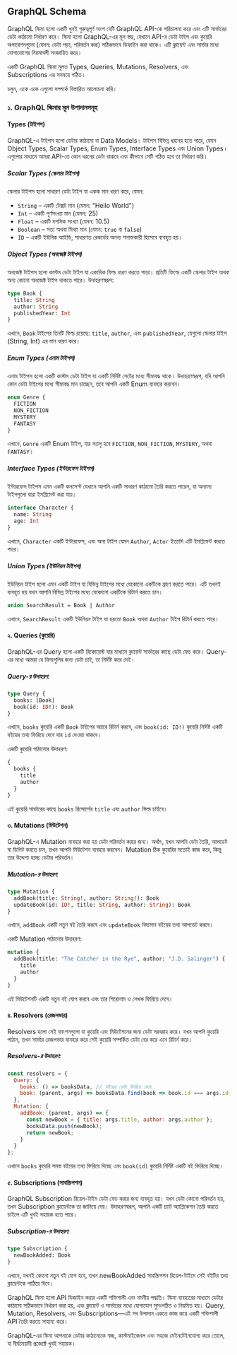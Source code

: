 ## GraphQL Schema

GraphQL স্কিমা হলো একটি খুবই গুরুত্বপূর্ণ অংশ যেটি GraphQL API-কে পরিচালনা করে এবং এটি সার্ভারের ডেটা কাঠামো নির্ধারণ করে। স্কিমা হলো GraphQL-এর মূল স্তম্ভ, যেখানে API-র ডেটা টাইপ এবং কুয়েরি অপারেশনগুলো (যেমন: ডেটা পড়া, পরিবর্তন করা) সঠিকভাবে ডিফাইন করা থাকে। এটি ক্লায়েন্ট এবং সার্ভার মধ্যে যোগাযোগের নিয়মাবলী সংজ্ঞায়িত করে।

একটি GraphQL স্কিমা মূলত Types, Queries, Mutations, Resolvers, এবং Subscriptions এর সমন্বয়ে গঠিত।

চলুন, একে একে এগুলো সম্পর্কে বিস্তারিত আলোচনা করি।


### ১. GraphQL স্কিমার মূল উপাদানসমূহ

#### Types (টাইপস)

GraphQL-এ টাইপস হলো ডেটার কাঠামো বা Data Models। টাইপস বিভিন্ন ধরনের হতে পারে, যেমন Object Types, Scalar Types, Enum Types, Interface Types এবং Union Types। এগুলোর মাধ্যমে আমরা API-তে কোন ধরনের ডেটা থাকবে এবং কীভাবে সেটি গঠিত হবে তা নির্ধারণ করি।

##### Scalar Types (স্কেলার টাইপস)
স্কেলার টাইপস হলো সাধারণ ডেটা টাইপ যা একক মান ধারণ করে, যেমন:
- `String` – একটি টেক্সট মান (যেমন: "Hello World")
- `Int` – একটি পূর্ণসংখ্যা মান (যেমন: 25)
- `Float` – একটি দশমিক সংখ্যা (যেমন: 10.5)
- `Boolean` – সত্য অথবা মিথ্যা মান (যেমন: `true` বা `false`)
- `ID` – একটি ইউনিক আইডি, সাধারণত রেকর্ডের অনন্য শনাক্তকারী হিসেবে ব্যবহৃত হয়।

##### Object Types (অবজেক্ট টাইপস)
অবজেক্ট টাইপস হলো কাস্টম ডেটা টাইপ যা একাধিক ফিল্ড ধারণ করতে পারে। প্রতিটি ফিল্ডে একটি স্কেলার টাইপ অথবা অন্য কোনো অবজেক্ট টাইপ থাকতে পারে। উদাহরণস্বরূপ:

```graphql
type Book {
  title: String
  author: String
  publishedYear: Int
}
```

এখানে, `Book` টাইপের তিনটি ফিল্ড রয়েছে: `title`, `author`, এবং `publishedYear`, যেগুলো স্কেলার টাইপ (String, Int) এর মান ধারণ করে।

##### Enum Types (এনাম টাইপস)
এনাম টাইপস হলো একটি কাস্টম ডেটা টাইপ যা একটি নির্দিষ্ট সেটের মধ্যে সীমাবদ্ধ থাকে। উদাহরণস্বরূপ, যদি আপনি কোন ডেটা টাইপের মধ্যে সীমাবদ্ধ মান চাচ্ছেন, তবে আপনি একটি Enum ব্যবহার করবেন।

```graphql
enum Genre {
  FICTION
  NON_FICTION
  MYSTERY
  FANTASY
}
```

এখানে, `Genre` একটি Enum টাইপ, যার ভ্যালু হবে `FICTION`, `NON_FICTION`, `MYSTERY`, অথবা `FANTASY`।

##### Interface Types (ইন্টারফেস টাইপস)
ইন্টারফেস টাইপস এমন একটি কনসেপ্ট যেখানে আপনি একটি সাধারণ কাঠামো তৈরি করতে পারেন, যা অন্যান্য টাইপগুলো দ্বারা ইমপ্লিমেন্ট করা যায়।

```graphql
interface Character {
  name: String
  age: Int
}
```

এখানে, `Character` একটি ইন্টারফেস, এবং অন্য টাইপ যেমন `Author`, `Actor` ইত্যাদি এটি ইমপ্লিমেন্ট করতে পারে।

##### Union Types (ইউনিয়ন টাইপস)
ইউনিয়ন টাইপ হলো এমন একটি টাইপ যা বিভিন্ন টাইপের মধ্যে যেকোনো একটিকে গ্রহণ করতে পারে। এটি তখনই ব্যবহৃত হয় যখন আপনি বিভিন্ন টাইপের মধ্যে যেকোনো একটিকে রিটার্ন করতে চান।

```graphql
union SearchResult = Book | Author
```

এখানে, `SearchResult` একটি ইউনিয়ন টাইপ যা হয়তো `Book` অথবা `Author` টাইপ রিটার্ন করতে পারে।


#### ২. Queries (কুয়েরি)

GraphQL-এর Query হলো একটি রিকোয়েস্ট যার মাধ্যমে ক্লায়েন্ট সার্ভারের কাছে ডেটা ফেচ করে। Query-এর মধ্যে আমরা যে ফিল্ডগুলির জন্য ডেটা চাই, তা নির্দিষ্ট করে দেই।

##### Query-র উদাহরণ:

```graphql
type Query {
  books: [Book]
  book(id: ID!): Book
}
```

এখানে, `books` কুয়েরি একটি `Book` টাইপের অ্যারে রিটার্ন করবে, এবং `book(id: ID!)` কুয়েরি নির্দিষ্ট একটি বইয়ের তথ্য ফিরিয়ে দেবে যার `id` দেওয়া থাকবে।

একটি কুয়েরি পাঠানোর উদাহরণ:

```graphql
{
  books {
    title
    author
  }
}
```

এই কুয়েরি সার্ভারের কাছে `books` রিসোর্সের `title` এবং `author` ফিল্ড চাইবে।


#### ৩. Mutations (মিউটেশন)

GraphQL-এ Mutation ব্যবহার করা হয় ডেটা পরিবর্তন করার জন্য। অর্থাৎ, যখন আপনি ডেটা তৈরি, আপডেট বা ডিলিট করতে চান, তখন আপনি মিউটেশন ব্যবহার করবেন। Mutation ঠিক কুয়েরির মতোই কাজ করে, কিন্তু তার উদ্দেশ্য হচ্ছে ডেটার পরিবর্তন।

##### Mutation-র উদাহরণ:

```graphql
type Mutation {
  addBook(title: String!, author: String!): Book
  updateBook(id: ID!, title: String, author: String): Book
}
```

এখানে, `addBook` একটি নতুন বই তৈরি করবে এবং `updateBook` বিদ্যমান বইয়ের তথ্য আপডেট করবে।

একটি Mutation পাঠানোর উদাহরণ:

```graphql
mutation {
  addBook(title: "The Catcher in the Rye", author: "J.D. Salinger") {
    title
    author
  }
}
```

এই মিউটেশনটি একটি নতুন বই যোগ করবে এবং তার শিরোনাম ও লেখক ফিরিয়ে দেবে।


#### ৪. Resolvers (রেজলভার)

Resolvers হলো সেই ফাংশনগুলো যা কুয়েরি এবং মিউটেশনের জন্য ডেটা সরবরাহ করে। যখন আপনি কুয়েরি পাঠান, তখন সার্ভার রেজলভার ব্যবহার করে সেই কুয়েরি সম্পর্কিত ডেটা বের করে এনে রিটার্ন করে।

##### Resolvers-র উদাহরণ:

```javascript
const resolvers = {
  Query: {
    books: () => booksData, // বইয়ের ডেটা ফিরিয়ে দেবে
    book: (parent, args) => booksData.find(book => book.id === args.id),
  },
  Mutation: {
    addBook: (parent, args) => {
      const newBook = { title: args.title, author: args.author };
      booksData.push(newBook);
      return newBook;
    }
  }
};
```

এখানে `books` কুয়েরি সমস্ত বইয়ের তথ্য ফিরিয়ে দিচ্ছে এবং `book(id)` কুয়েরি নির্দিষ্ট একটি বই ফিরিয়ে দিচ্ছে।


#### ৫. Subscriptions (সাবস্ক্রিপশন)

GraphQL Subscription রিয়েল-টাইম ডেটা ফেচ করার জন্য ব্যবহৃত হয়। যখন ডেটা কোনো পরিবর্তন হয়, তখন Subscription ক্লায়েন্টকে তা জানিয়ে দেয়। উদাহরণস্বরূপ, আপনি একটি চ্যাট অ্যাপ্লিকেশন তৈরি করতে চাইলে এটি খুবই সহায়ক হতে পারে।

##### Subscription-র উদাহরণ:

```graphql
type Subscription {
  newBookAdded: Book
}
```

এখানে, যখনই কোনো নতুন বই যোগ হবে, তখন newBookAdded সাবস্ক্রিপশন রিয়েল-টাইমে সেই বইটির তথ্য ক্লায়েন্টকে পাঠিয়ে দিবে।



GraphQL স্কিমা হলো API ডিজাইন করার একটি শক্তিশালী এবং নমনীয় পদ্ধতি। স্কিমা ব্যবহারের মাধ্যমে ডেটার কাঠামো সঠিকভাবে নির্ধারণ করা হয়, এবং ক্লায়েন্ট ও সার্ভারের মধ্যে যোগাযোগ সুসংগঠিত ও নিয়মিত হয়। Query, Mutation, Resolvers, এবং Subscriptions—এই সব উপাদান একত্রে কাজ করে একটি শক্তিশালী API তৈরি করতে সাহায্য করে। 

GraphQL-এর স্কিমা আপনাকে ডেটার কাঠামোকে স্বচ্ছ, কাস্টমাইজেবল এবং সহজে মেইনটেইনযোগ্য করে তোলে, যা দীর্ঘমেয়াদী প্রজেক্টে খুবই সহায়ক।
